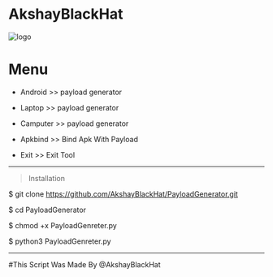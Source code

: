 # AkshayBlackHat 



![logo](https://github.com/AkshayBlackHat/PayloadGenerator/blob/PayloadGenerator/Screenshot_2023_0504_164106.jpg)

# Menu 
* Android     >>  payload generator

* Laptop      >>  payload generator

* Camputer    >>  payload generator

* Apkbind     >>  Bind Apk With Payload 
* Exit        >>  Exit Tool


--------------------------------

> Installation 
  
  $ git clone https://github.com/AkshayBlackHat/PayloadGenerator.git
  
  
  $ cd PayloadGenerator
 
 
 $ chmod +x PayloadGenreter.py
  
  
  $ python3 PayloadGenreter.py


--------------------------------

     





   



     

     









     

     

#This Script Was Made By @AkshayBlackHat

